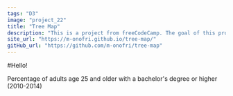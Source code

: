 ```yaml
---
tags: "D3"
image: "project_22"
title: "Tree Map"
description: "This is a project from freeCodeCamp. The goal of this project is to represent the top 100 Highest grossing movies grouped by genre using a tree map. To represent these data I used the D3.js library (Data-Driven Document)."
site_url: "https://m-onofri.github.io/tree-map/"
gitHub_url: "https://github.com/m-onofri/tree-map"
---
```


#Hello!

Percentage of adults age 25 and older with a bachelor's degree or higher (2010-2014)